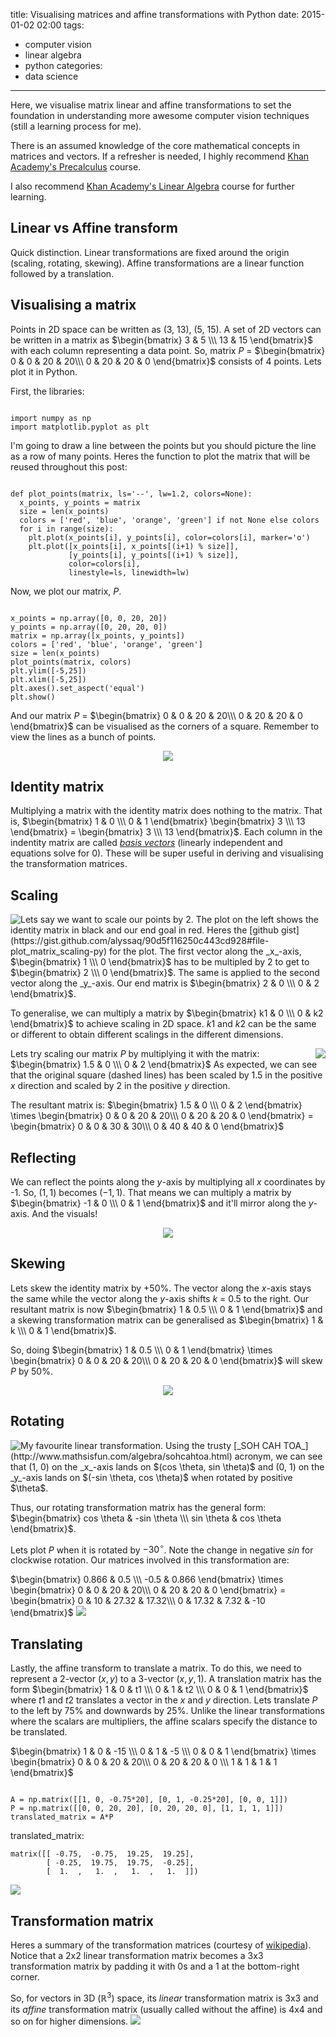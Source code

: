 title: Visualising matrices and affine transformations with Python
date: 2015-01-02 02:00
tags: 
- computer vision
- linear algebra
- python
categories: 
- data science
---

Here, we visualise matrix linear and affine transformations to set the foundation in understanding more awesome computer vision techniques (still a learning process for me). 

There is an assumed knowledge of the core mathematical concepts in matrices and vectors. If a refresher is needed, I highly recommend [Khan Academy's Precalculus](https://www.khanacademy.org/math/precalculus) course.

I also recommend [Khan Academy's Linear Algebra](https://www.khanacademy.org/math/linear-algebra) course for further learning. 

## Linear vs Affine transform
Quick distinction. Linear transformations are fixed around the origin (scaling, rotating, skewing). Affine transformations are a linear function followed by a translation.

## Visualising a matrix
Points in 2D space can be written as (3, 13), (5, 15). A set of 2D vectors can be written in a matrix as $\begin{bmatrix} 
3 & 5 \\\
13 & 15 
\end{bmatrix}$ with each column representing a data point.
So, matrix $P$ = $\begin{bmatrix} 
0 & 0 & 20 & 20\\\
0 & 20 & 20 & 0
\end{bmatrix}$ consists of 4 points. Lets plot it in Python.

First, the libraries:
<pre><code class="language-python">
import numpy as np
import matplotlib.pyplot as plt
</code></pre>

I'm going to draw a line between the points but you should picture the line as a row of many points. Heres the function to plot the matrix that will be reused throughout this post:
<pre><code class="language-python">
def plot_points(matrix, ls='--', lw=1.2, colors=None):
  x_points, y_points = matrix
  size = len(x_points)
  colors = ['red', 'blue', 'orange', 'green'] if not None else colors
  for i in range(size):
    plt.plot(x_points[i], y_points[i], color=colors[i], marker='o')
    plt.plot([x_points[i], x_points[(i+1) % size]], 
             [y_points[i], y_points[(i+1) % size]], 
             color=colors[i], 
             linestyle=ls, linewidth=lw)
</code></pre>
         
Now, we plot our matrix, $P$.
<pre><code class="language-python">
x_points = np.array([0, 0, 20, 20])
y_points = np.array([0, 20, 20, 0])
matrix = np.array([x_points, y_points])
colors = ['red', 'blue', 'orange', 'green']
size = len(x_points)
plot_points(matrix, colors)
plt.ylim([-5,25])
plt.xlim([-5,25])
plt.axes().set_aspect('equal')
plt.show()
</code></pre>

And our matrix $P$ = $\begin{bmatrix} 
0 & 0 & 20 & 20\\\
0 & 20 & 20 & 0
\end{bmatrix}$ can be visualised as the corners of a square. Remember to view the lines as a bunch of points.
<p style="text-align:center">
<img src="https://alyssaq.github.io/blog/images/matrix-plot.png">
</p>

## Identity matrix
Multiplying a matrix with the identity matrix does nothing to the matrix. 
That is, $\begin{bmatrix} 1 & 0 \\\ 0 & 1 \end{bmatrix}
\begin{bmatrix} 3 \\\ 13 \end{bmatrix} = \begin{bmatrix} 3 \\\ 13 \end{bmatrix}$. Each column in the indentity matrix are called [_basis vectors_](http://en.wikipedia.org/wiki/Basis_%28linear_algebra%29) (linearly independent and equations solve for 0). These will be super useful in deriving and visualising the transformation matrices.

## Scaling
<img src="https://alyssaq.github.io/blog/images/matrix-scaling.png" style="float:left">
Lets say we want to scale our points by 2. The plot on the left shows the identity matrix in black and our end goal in red. Heres the [github gist](https://gist.github.com/alyssaq/90d5f116250c443cd928#file-plot_matrix_scaling-py) for the plot. The first vector along the _x_-axis, $\begin{bmatrix} 1 \\\ 0 \end{bmatrix}$ has to be multipled by 2 to get to $\begin{bmatrix} 2 \\\ 0 \end{bmatrix}$. The same is applied to the second vector along the _y_-axis.  Our end matrix is $\begin{bmatrix} 2 & 0 \\\ 0 & 2 \end{bmatrix}$. 

To generalise, we can multiply a matrix by $\begin{bmatrix} k1 & 0 \\\ 0 & k2 \end{bmatrix}$ to achieve scaling in 2D space. $k1$ and $k2$ can be the same or different to obtain different scalings in the different dimensions.

<img src="https://alyssaq.github.io/blog/images/matrix-scaling-result.png" style="float:right">

Lets try scaling our matrix $P$ by multiplying it with the matrix:
$\begin{bmatrix}
1.5 & 0 \\\
0 & 2
\end{bmatrix}$  As expected, we can see that the original square (dashed lines) has been scaled by 1.5 in the positive _x_ direction and scaled by 2 in the positive _y_ direction.

The resultant matrix is:
$\begin{bmatrix}
1.5 & 0 \\\
0 & 2
\end{bmatrix} \times
\begin{bmatrix}
0 & 0 & 20 & 20\\\
0 & 20 & 20 & 0
\end{bmatrix} =
\begin{bmatrix}
0 & 0 & 30 & 30\\\
0 & 40 & 40 & 0
\end{bmatrix}$

## Reflecting
We can reflect the points along the _y_-axis by multiplying all _x_ coordinates by -1. So, $(1, 1)$ becomes $(-1, 1)$. That means we can multiply a matrix by $\begin{bmatrix}
-1 & 0 \\\
0 & 1
\end{bmatrix}$ and it'll mirror along the _y_-axis. And the visuals!

<p style="text-align:center"><img src="https://alyssaq.github.io/blog/images/matrix-reflection-result.png"></p> 
 
## Skewing 
Lets skew the identity matrix by +50%. The vector along the _x_-axis stays the same while the vector along the _y_-axis shifts _k_ = 0.5 to the right. Our resultant matrix is now $\begin{bmatrix}
1 & 0.5 \\\
0 & 1
\end{bmatrix}$ and a skewing transformation matrix can be generalised as $\begin{bmatrix}
1 & k \\\
0 & 1
\end{bmatrix}$.

So, doing 
$\begin{bmatrix}
1 & 0.5 \\\
0 & 1
\end{bmatrix} \times
\begin{bmatrix}
0 & 0 & 20 & 20\\\
0 & 20 & 20 & 0
\end{bmatrix}$ 
will skew $P$ by 50%.

<p style="text-align:center"><img src="https://alyssaq.github.io/blog/images/matrix-skewing-result.png"></p> 

## <a name="rotating"></a> Rotating
<img src="https://alyssaq.github.io/blog/images/matrix-rotating.png" style="float:left">
My favourite linear transformation. Using the trusty [_SOH CAH TOA_](http://www.mathsisfun.com/algebra/sohcahtoa.html) acronym, we can see that    
(1, 0) on the _x_-axis lands on $(cos \theta, sin \theta)$ and     
(0, 1) on the _y_-axis lands on $(-sin \theta, cos \theta)$ when rotated by positive $\theta$. 

Thus, our rotating transformation matrix has the general form: $\begin{bmatrix}
cos \theta & -sin \theta \\\
sin \theta & cos \theta
\end{bmatrix}$. 

Lets plot $P$ when it is rotated by $-30^\circ$. Note the change in negative $sin$ for clockwise rotation. Our matrices involved in this transformation are:

$\begin{bmatrix}
0.866 & 0.5 \\\
-0.5 & 0.866
\end{bmatrix} \times
\begin{bmatrix}
0 & 0 & 20 & 20\\\
0 & 20 & 20 & 0
\end{bmatrix} = 
\begin{bmatrix}
0 & 10 & 27.32 & 17.32\\\
0 & 17.32 & 7.32 & -10
\end{bmatrix}$ 
<img src="https://alyssaq.github.io/blog/images/matrix-rotating-result.png">

## Translating
Lastly, the affine transform to translate a matrix. To do this, we need to represent a 2-vector $(x, y)$ to a 3-vector $(x, y, 1)$. A translation matrix has the form $\begin{bmatrix}
1 & 0 & t1 \\\
0 & 1 & t2 \\\
0 & 0 & 1
\end{bmatrix}$ where $t1$ and $t2$ translates a vector in the _x_ and _y_ direction. Lets translate $P$ to the left by 75% and downwards by 25%. Unlike the linear transformations where the scalars are multipliers, the affine scalars specify the distance to be translated.

$\begin{bmatrix}
1 & 0 & -15 \\\
0 & 1 & -5 \\\
0 & 0 & 1
\end{bmatrix} \times
\begin{bmatrix}
0 & 0 & 20 & 20\\\
0 & 20 & 20 & 0 \\\
1 & 1 & 1 & 1
\end{bmatrix}$

<pre><code class="language-python">
A = np.matrix([[1, 0, -0.75*20], [0, 1, -0.25*20], [0, 0, 1]]) 
P = np.matrix([[0, 0, 20, 20], [0, 20, 20, 0], [1, 1, 1, 1]])   
translated_matrix = A*P 
</code></pre>

translated_matrix:

    matrix([[ -0.75,  -0.75,  19.25,  19.25],
            [ -0.25,  19.75,  19.75,  -0.25],
            [  1.  ,   1.  ,   1.  ,   1.  ]])

<img src="https://alyssaq.github.io/blog/images/matrix-translating-result.png">

## Transformation matrix
Heres a summary of the transformation matrices (courtesy of [wikipedia](http://en.wikipedia.org/wiki/Transformation_matrix)). Notice that a 2x2 linear transformation matrix becomes a 3x3 transformation matrix by padding it with 0s and a 1 at the bottom-right corner. 

So, for vectors in 3D ($\mathbb{R}^3$) space, its _linear_ transformation matrix is 3x3 and its _affine_ transformation matrix (usually called without the affine) is 4x4 and so on for higher dimensions.
<img src="//upload.wikimedia.org/wikipedia/commons/2/2c/2D_affine_transformation_matrix.svg">